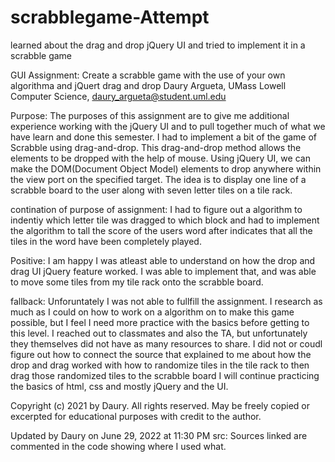 # scrabblegame-Attempt
learned about the drag and drop jQuery UI and tried to implement it in a scrabble game

GUI Assignment: Create a scrabble game with the use of your own algorithma and jQuert drag and drop
Daury Argueta, UMass Lowell Computer Science, daury_argueta@student.uml.edu 

Purpose:
The purposes of this assignment are to give me additional experience
 working with the jQuery UI and to pull together much of what we have learn and
 done this semester. I had to implement a bit of the game of Scrabble using
 drag-and-drop. This drag-and-drop method allows the elements to be dropped with 
 the help of mouse. Using jQuery UI, we can make the DOM(Document Object Model) 
 elements to drop anywhere within the view port on the specified target. The idea 
 is to display one line of a scrabble board to the user along with seven letter tiles on
 a tile rack.

 contination of purpose of assignment: I had to figure out a algorithm to 
 indentiy which letter tile was dragged to which block and had to 
 implement the algorithm to tall the score of the users word after indicates that all the tiles
 in the word have been completely played.
 
 Positive:
 I am happy I was atleast able to understand on how the drop and drag UI jQuery feature worked. I was able to implement that, and was able to move
 some tiles from my tile rack onto the scrabble board.
 
 fallback:
 Unforuntately I was not able to fullfill the assignment. I research as much as I could on how to work on a algorithm on to make this game possible,
 but I feel I need more practice with the basics before getting to this level. I reached out to classmates and also the TA, but unfortunately they themselves did not have as many resources to share. I did not or coudl figure out how to connect the source that explained to me about how the drop and drag worked with how to randomize tiles in the tile rack to then drag those randomized tiles to the scrabble board I will continue practicing the basics of html, css and mostly jQuery and the UI.

Copyright (c) 2021 by Daury. All rights reserved. May be freely copied or excerpted for educational 
purposes with credit to the author.

Updated by Daury on June 29, 2022 at 11:30 PM
  src: Sources linked are commented in the code showing where I used what.
